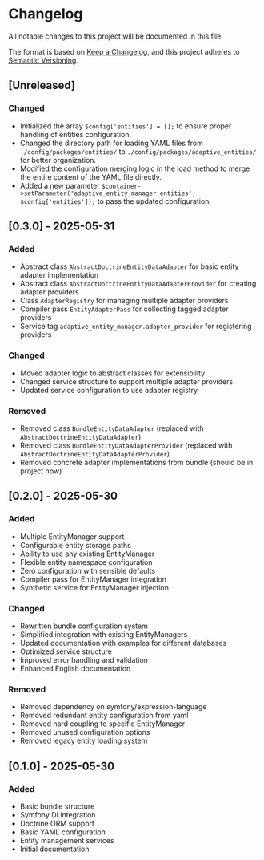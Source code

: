 # Changelog
All notable changes to this project will be documented in this file.

The format is based on [Keep a Changelog](https://keepachangelog.com/en/1.0.0/),
and this project adheres to [Semantic Versioning](https://semver.org/spec/v2.0.0.html).

## [Unreleased]

### Changed
- Initialized the array `$config['entities'] = [];` to ensure proper handling of entities configuration.
- Changed the directory path for loading YAML files from `./config/packages/entities/` to `./config/packages/adaptive_entities/` for better organization.
- Modified the configuration merging logic in the load method to merge the entire content of the YAML file directly.
- Added a new parameter `$container->setParameter('adaptive_entity_manager.entities', $config['entities']);` to pass the updated configuration.

## [0.3.0] - 2025-05-31

### Added
- Abstract class `AbstractDoctrineEntityDataAdapter` for basic entity adapter implementation
- Abstract class `AbstractDoctrineEntityDataAdapterProvider` for creating adapter providers
- Class `AdapterRegistry` for managing multiple adapter providers
- Compiler pass `EntityAdapterPass` for collecting tagged adapter providers
- Service tag `adaptive_entity_manager.adapter_provider` for registering providers

### Changed
- Moved adapter logic to abstract classes for extensibility
- Changed service structure to support multiple adapter providers
- Updated service configuration to use adapter registry

### Removed
- Removed class `BundleEntityDataAdapter` (replaced with `AbstractDoctrineEntityDataAdapter`)
- Removed class `BundleEntityDataAdapterProvider` (replaced with `AbstractDoctrineEntityDataAdapterProvider`)
- Removed concrete adapter implementations from bundle (should be in project now)

## [0.2.0] - 2025-05-30

### Added
- Multiple EntityManager support
- Configurable entity storage paths
- Ability to use any existing EntityManager
- Flexible entity namespace configuration
- Zero configuration with sensible defaults
- Compiler pass for EntityManager integration
- Synthetic service for EntityManager injection

### Changed
- Rewritten bundle configuration system
- Simplified integration with existing EntityManagers
- Updated documentation with examples for different databases
- Optimized service structure
- Improved error handling and validation
- Enhanced English documentation

### Removed
- Removed dependency on symfony/expression-language
- Removed redundant entity configuration from yaml
- Removed hard coupling to specific EntityManager
- Removed unused configuration options
- Removed legacy entity loading system

## [0.1.0] - 2025-05-30

### Added
- Basic bundle structure
- Symfony DI integration
- Doctrine ORM support
- Basic YAML configuration
- Entity management services
- Initial documentation 